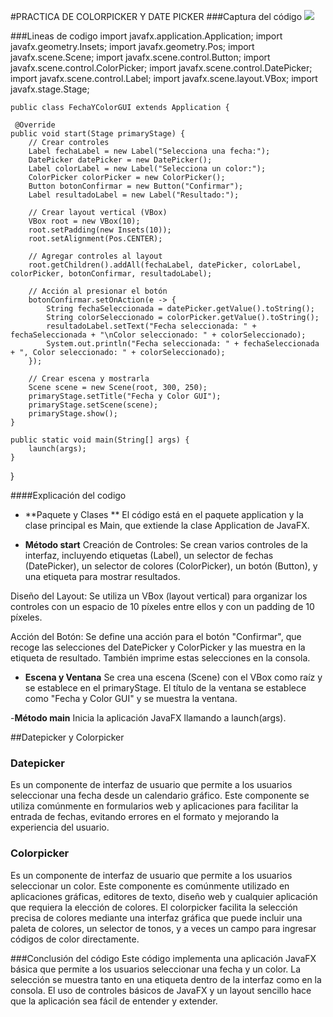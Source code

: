 #PRACTICA DE COLORPICKER Y DATE PICKER
###Captura del código
![](https://i.ibb.co/MSw0rnT/2.png)

###Lineas de codigo
	import javafx.application.Application;
	import javafx.geometry.Insets;
	import javafx.geometry.Pos;
	import javafx.scene.Scene;
	import javafx.scene.control.Button;
	import javafx.scene.control.ColorPicker;
	import javafx.scene.control.DatePicker;
	import javafx.scene.control.Label;
	import javafx.scene.layout.VBox;
	import javafx.stage.Stage;

	public class FechaYColorGUI extends Application {

	 @Override
    public void start(Stage primaryStage) {
        // Crear controles
        Label fechaLabel = new Label("Selecciona una fecha:");
        DatePicker datePicker = new DatePicker();
        Label colorLabel = new Label("Selecciona un color:");
        ColorPicker colorPicker = new ColorPicker();
        Button botonConfirmar = new Button("Confirmar");
        Label resultadoLabel = new Label("Resultado:");

        // Crear layout vertical (VBox)
        VBox root = new VBox(10);
        root.setPadding(new Insets(10));
        root.setAlignment(Pos.CENTER);

        // Agregar controles al layout
        root.getChildren().addAll(fechaLabel, datePicker, colorLabel, colorPicker, botonConfirmar, resultadoLabel);

        // Acción al presionar el botón
        botonConfirmar.setOnAction(e -> {
            String fechaSeleccionada = datePicker.getValue().toString();
            String colorSeleccionado = colorPicker.getValue().toString();
            resultadoLabel.setText("Fecha seleccionada: " + fechaSeleccionada + "\nColor seleccionado: " + colorSeleccionado);
            System.out.println("Fecha seleccionada: " + fechaSeleccionada + ", Color seleccionado: " + colorSeleccionado);
        });

        // Crear escena y mostrarla
        Scene scene = new Scene(root, 300, 250);
        primaryStage.setTitle("Fecha y Color GUI");
        primaryStage.setScene(scene);
        primaryStage.show();
    }

    public static void main(String[] args) {
        launch(args);
    }
}

####Explicación del codigo
- **Paquete y Clases **
El código está en el paquete application y la clase principal es Main, que extiende la clase Application de JavaFX.

- **Método start**
Creación de Controles: Se crean varios controles de la interfaz, incluyendo etiquetas (Label), un selector de fechas (DatePicker), un selector de colores (ColorPicker), un botón (Button), y una etiqueta para mostrar resultados.

Diseño del Layout: Se utiliza un VBox (layout vertical) para organizar los controles con un espacio de 10 píxeles entre ellos y con un padding de 10 píxeles.

Acción del Botón: Se define una acción para el botón "Confirmar", que recoge las selecciones del DatePicker y ColorPicker y las muestra en la etiqueta de resultado. También imprime estas selecciones en la consola.

- **Escena y  Ventana**
Se crea una escena (Scene) con el VBox como raíz y se establece en el primaryStage.
El título de la ventana se establece como "Fecha y Color GUI" y se muestra la ventana.

-**Método main**
Inicia la aplicación JavaFX llamando a launch(args).


##Datepicker y Colorpicker

### Datepicker
Es un componente de interfaz de usuario que permite a los usuarios seleccionar una fecha desde un calendario gráfico. Este componente se utiliza comúnmente en formularios web y aplicaciones para facilitar la entrada de fechas, evitando errores en el formato y mejorando la experiencia del usuario.

### Colorpicker
Es un componente de interfaz de usuario que permite a los usuarios seleccionar un color. Este componente es comúnmente utilizado en aplicaciones gráficas, editores de texto, diseño web y cualquier aplicación que requiera la elección de colores. El colorpicker facilita la selección precisa de colores mediante una interfaz gráfica que puede incluir una paleta de colores, un selector de tonos, y a veces un campo para ingresar códigos de color directamente.

###Conclusión del código
Este código implementa una aplicación JavaFX básica que permite a los usuarios seleccionar una fecha y un color. La selección se muestra tanto en una etiqueta dentro de la interfaz como en la consola. El uso de controles básicos de JavaFX y un layout sencillo hace que la aplicación sea fácil de entender y extender.


